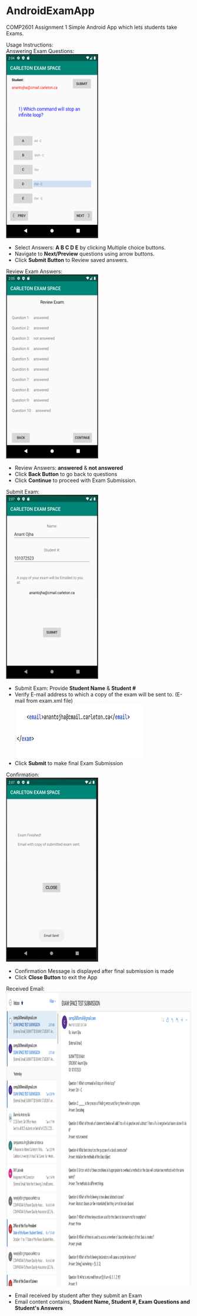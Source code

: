 # AndroidExamApp

COMP2601 Assignment 1
Simple Android App which lets students take Exams. 


Usage Instructions:   
Answering Exam Questions:   
<img src="Images/1_Questions.png" width="250" height="500">     
- Select Answers:  **A  B  C  D  E**  by clicking Multiple choice buttons.
- Navigate to **Next/Preview** questions using arrow buttons.
- Click **Submit Button** to Review saved answers.   

Review Exam Answers:   
<img src="Images/2_Review.png" width="250" height="500">      
- Review Answers: **answered** & **not answered** 
- Click **Back Button** to go back to questions
- Click **Continue** to proceed with Exam Submission.  

Submit Exam:   
<img src="Images/3_Submission.png" width="250" height="500">       
- Submit Exam: Provide **Student Name** & **Student #**    
- Verify E-mail address to which a copy of the exam will be sent to. (E-mail from exam.xml file)    
<img src="Images/Email_To.png" width="350" height="150"></img>    
- Click **Submit** to make final Exam Submission    

Confirmation:    
<img src="Images/4_Confirmation.png" width="250" height="500">   
- Confirmation Message is displayed after final submission is made 
- Click **Close Button** to exit the App   
   
   
Received Email:    
<img src="Images/Email_received.png" width="1100" height="800">   
- Email received by student after they submit an Exam
- Email content contains, **Student Name, Student #, Exam Questions and Student's Answers** 
